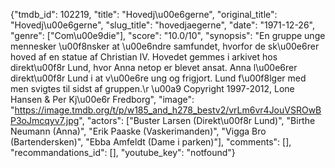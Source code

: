 {"tmdb_id": 102219, "title": "Hovedj\u00e6gerne", "original_title": "Hovedj\u00e6gerne", "slug_title": "hovedjaegerne", "date": "1971-12-26", "genre": ["Com\u00e9die"], "score": "10.0/10", "synopsis": "En gruppe unge mennesker \u00f8nsker at \u00e6ndre samfundet, hvorfor de sk\u00e6rer hoved af en statue af Christian IV. Hovedet gemmes i arkivet hos direkt\u00f8r Lund, hvor Anna netop er blevet ansat. Anna l\u00e6rer direkt\u00f8r Lund i at v\u00e6re ung og frigjort. Lund f\u00f8lger med men svigtes til sidst af gruppen.\r \u00a9 Copyright 1997-2012, Lone Hansen &amp; Per Kj\u00e6r Fredborg", "image": "https://image.tmdb.org/t/p/w185_and_h278_bestv2/vrLm6vr4JouVSROwBP3oJmcqyv7.jpg", "actors": ["Buster Larsen (Direkt\u00f8r Lund)", "Birthe Neumann (Anna)", "Erik Paaske (Vaskerimanden)", "Vigga Bro (Bartendersken)", "Ebba Amfeldt (Dame i parken)"], "comments": [], "recommandations_id": [], "youtube_key": "notfound"}